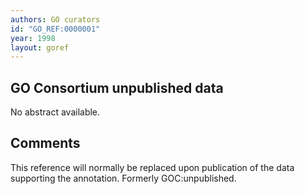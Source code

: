 ```yaml
---
authors: GO curators
id: "GO_REF:0000001"
year: 1998
layout: goref
---
```


## GO Consortium unpublished data

No abstract available.

## Comments

This reference will normally be replaced upon publication of the data supporting the annotation. Formerly GOC:unpublished.
